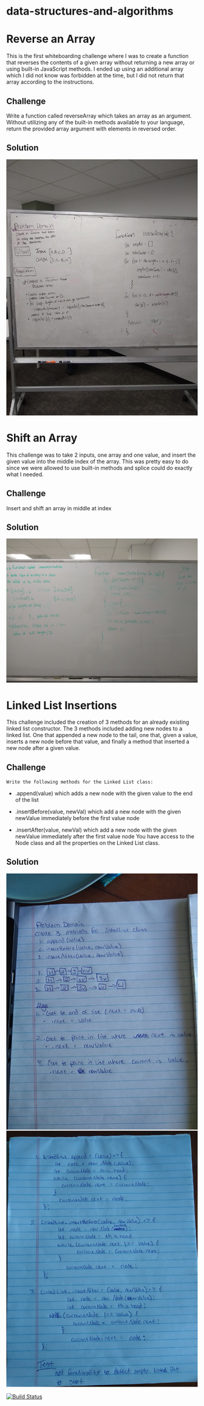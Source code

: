 # data-structures-and-algorithms

# Reverse an Array
This is the first whiteboarding challenge where I was to create a function that reverses the contents of a given array without returning a new array or using built-in JavaScript methods. I ended up using an additional array which I did not know was forbidden at the time, but I did not return that array according to the instructions.

## Challenge
Write a function called reverseArray which takes an array as an argument. Without utilizing any of the built-in methods available to your language, return the provided array argument with elements in reversed order.

## Solution
![array_reverse](assets/array_reverse.jpg "array_reverse")

# Shift an Array
This challenge was to take 2 inputs, one array and one value, and insert the given value into the middle index of the array. This was pretty easy to do since we were allowed to use built-in methods and splice could do exactly what I needed.

## Challenge
Insert and shift an array in middle at index

## Solution
![array_reverse](assets/array_shift.jpg "array_reverse")

# Linked List Insertions
This challenge included the creation of 3 methods for an already existing linked list constructor. The 3 methods included adding new nodes to a linked list. One that appended a new node to the tail, one that, given a value, inserts a new node before that value, and finally a method that inserted a new node after a given value.
## Challenge
    Write the following methods for the Linked List class:

- .append(value) which adds a new node with the given value to the end of the list

- .insertBefore(value, newVal) which add a new node with the given newValue immediately before the first value node

- .insertAfter(value, newVal) which add a new node with the given newValue immediately after the first value node
You have access to the Node class and all the properties on the Linked List class.

## Solution
![ll_insertion1](assets/ll_insertions1.jpg "array_insertion1")
![ll_insertion2](assets/ll_insertions2.jpg "array_insertion2")

[![Build Status](https://travis-ci.com/tnorth93/data-structures-and-algorithms.svg?branch=master)](https://travis-ci.com/tnorth93/data-structures-and-algorithms)
